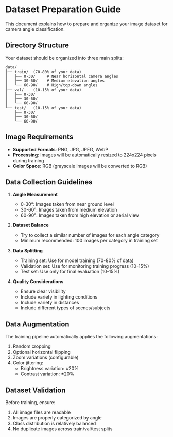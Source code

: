 # Dataset Preparation Guide

This document explains how to prepare and organize your image dataset for camera angle classification.

## Directory Structure

Your dataset should be organized into three main splits:
```
data/
├── train/  (70-80% of your data)
│   ├── 0-30/     # Near horizontal camera angles
│   ├── 30-60/    # Medium elevation angles
│   └── 60-90/    # High/top-down angles
├── val/    (10-15% of your data)
│   ├── 0-30/
│   ├── 30-60/
│   └── 60-90/
└── test/   (10-15% of your data)
    ├── 0-30/
    ├── 30-60/
    └── 60-90/
```

## Image Requirements

- **Supported Formats**: PNG, JPG, JPEG, WebP
- **Processing**: Images will be automatically resized to 224x224 pixels during training
- **Color Space**: RGB (grayscale images will be converted to RGB)

## Data Collection Guidelines

1. **Angle Measurement**
   - 0-30°: Images taken from near ground level
   - 30-60°: Images taken from medium elevation
   - 60-90°: Images taken from high elevation or aerial view

2. **Dataset Balance**
   - Try to collect a similar number of images for each angle category
   - Minimum recommended: 100 images per category in training set

3. **Data Splitting**
   - Training set: Use for model training (70-80% of data)
   - Validation set: Use for monitoring training progress (10-15%)
   - Test set: Use only for final evaluation (10-15%)

4. **Quality Considerations**
   - Ensure clear visibility
   - Include variety in lighting conditions
   - Include variety in distances
   - Include different types of scenes/subjects

## Data Augmentation

The training pipeline automatically applies the following augmentations:
1. Random cropping
2. Optional horizontal flipping
3. Zoom variations (configurable)
4. Color jittering:
   - Brightness variation: ±20%
   - Contrast variation: ±20%

## Dataset Validation

Before training, ensure:
1. All image files are readable
2. Images are properly categorized by angle
3. Class distribution is relatively balanced
4. No duplicate images across train/val/test splits